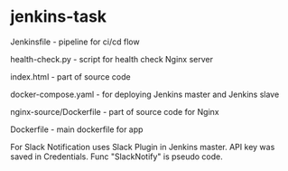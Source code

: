 # jenkins-task

Jenkinsfile - pipeline for ci/cd flow

health-check.py - script for health check Nginx server

index.html - part of source code

docker-compose.yaml - for deploying Jenkins master and Jenkins slave

nginx-source/Dockerfile - part of source code for Nginx

Dockerfile - main dockerfile for app

For Slack Notification uses Slack Plugin in Jenkins master. API key was saved in Credentials. Func "SlackNotify" is pseudo code.

